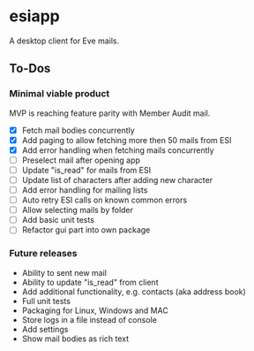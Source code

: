 # esiapp

A desktop client for Eve mails.

## To-Dos

### Minimal viable product

MVP is reaching feature parity with Member Audit mail.

- [x] Fetch mail bodies concurrently
- [x] Add paging to allow fetching more then 50 mails from ESI
- [x] Add error handling when fetching mails concurrently
- [ ] Preselect mail after opening app
- [ ] Update "is_read" for mails from ESI
- [ ] Update list of characters after adding new character
- [ ] Add error handling for mailing lists
- [ ] Auto retry ESI calls on known common errors
- [ ] Allow selecting mails by folder
- [ ] Add basic unit tests
- [ ] Refactor gui part into own package

### Future releases

- Ability to sent new mail
- Ability to update "is_read" from client
- Add additional functionality, e.g. contacts (aka address book)
- Full unit tests
- Packaging for Linux, Windows and MAC
- Store logs in a file instead of console
- Add settings
- Show mail bodies as rich text
